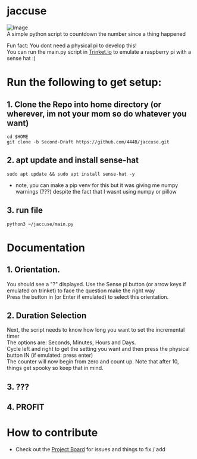 # jaccuse
![Image](https://user-images.githubusercontent.com/15311579/214655423-8da5e44b-fbb2-4bb4-b9ef-6464e25b29cf.png)  
A simple python script to countdown the number since a thing happened  

Fun fact: You dont need a physical pi to develop this!  
You can run the main.py script in [Trinket.io](https://trinket.io/sense-hat) to emulate a raspberry pi with a sense hat :)  

# Run the following to get setup:

## 1. Clone the Repo into home directory (or wherever, im not your mom so do whatever you want)
```shell
cd $HOME
git clone -b Second-Draft https://github.com/444B/jaccuse.git
```

## 2. apt update and install sense-hat
```shell
sudo apt update && sudo apt install sense-hat -y
```
- note, you can make a pip venv for this but it was giving me numpy warnings (???) despite the fact that I wasnt using numpy or pillow

## 3. run file
```shell
python3 ~/jaccuse/main.py
```

# Documentation
## 1. Orientation.  
You should see a "?" displayed. Use the Sense pi button (or arrow keys if emulated on trinket) to face the question make the right way  
Press the button in (or Enter if emulated) to select this orientation.

## 2. Duration Selection
Next, the script needs to know how long you want to set the incremental timer  
The options are: Seconds, Minutes, Hours and Days.  
Cycle left and right to get the setting you want and then press the physical button IN (if emulated: press enter)  
The counter will now begin from zero and count up. Note that after 10, things get spooky so keep that in mind.  

## 3. ???

## 4. PROFIT

# How to contribute
- Check out the [Project Board](https://github.com/users/444B/projects/1/views/1?layout=board) for issues and things to fix / add
